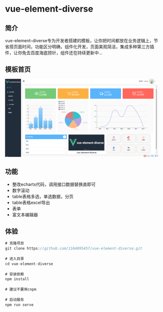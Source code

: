 # vue-element-diverse

## 简介

vue-element-diverse专为开发者搭建的模板，让你把时间都放在业务逻辑上，节省搭页面时间，功能区分明确，组件化开发，页面美观简洁，集成多种第三方插件，让你免去百度海底捞针，组件还在持续更新中...





## 模板首页



![image-20201224110945263](3ec17efa531208d13f52d35bd9913ed.png)



## 功能

+ 整改echarts代码，调用接口数据替换直即可
+ 数字滚动
+ table表格多选，单选数据，分页
+ table表格excel导出
+ 表单
+ 富文本编辑器

## 体验

```go
# 克隆项目
git clone https://github.com/1164095457/vue-element-diverse.git

# 进入目录
cd vue-element-diverse

# 安装依赖
npm install

# 建议不要用cnpm

# 启动服务
npm run serve
```

